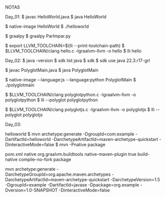 NOTAS

Day_01:
$ javac HelloWorld.java 
$ java HelloWorld 

$ native-image HelloWorld
$ ./helloworld 

$ graalpy
$ graalpy ParImpar.py 

$ export LLVM_TOOLCHAIN=$(lli --print-toolchain-path)
$ $LLVM_TOOLCHAIN/clang hello.c -lgraalvm-llvm -o hello
$ lli hello

Day_02:
$ java -version
$ sdk list java
$ sdk
$ sdk use java 22.3.r17-grl

$ javac PolyglotMain.java 
$ java PolyglotMain

$ native-image --language:js --language:python PolyglotMain
$ ./polyglotmain 

$ $LLVM_TOOLCHAIN/clang polyglotpython.c -lgraalvm-llvm -o polyglotpython
$ lli --polyglot polyglotpython

$ $LLVM_TOOLCHAIN/clang polyglotjs.c -lgraalvm-llvm -o polyglotjs
$ lli --polyglot polyglotjs

Day_03:

helloworld
$ mvn archetype:generate -DgroupId=com.example -DartifactId=helloworld -DarchetypeArtifactId=maven-archetype-quickstart -DinteractiveMode=false
$ mvn -Pnative package

pom.xml
<profiles>
   <profile>
     <id>native</id>
     <build>
       <plugins>
         <plugin>
           <groupId>org.graalvm.buildtools</groupId>
           <artifactId>native-maven-plugin</artifactId>
           <extensions>true</extensions>
           <executions>
             <execution>
             <id>build-native</id>
               <goals>
                 <goal>compile-no-fork</goal>
               </goals>
               <phase>package</phase>
             </execution>
           </executions>
         </plugin>
       </plugins>
     </build>
   </profile>
 </profiles>

mvn archetype:generate -DarchetypeGroupId=org.apache.maven.archetypes -DarchetypeArtifactId=maven-archetype-quickstart -DarchetypeVersion=1.5 -DgroupId=example -DartifactId=javase -Dpackage=org.example -Dversion=1.0-SNAPSHOT -DinteractiveMode=false
